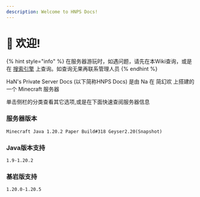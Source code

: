 ```yaml
---
description: Welcome to HNPS Docs!
---
```


# 👋 欢迎!

{% hint style="info" %}
在服务器游玩时，如遇问题，请先在本Wiki查询，或是在 [搜索引擎](you-qing-lian-jie.md#sou-suo-yin-qing) 上查询。如查询无果再联系管理人员
{% endhint %}

HaN's Private Server Docs (以下简称HNPS Docs) 是由 Na 在 简幻欢 上搭建的一个 Minecraft 服务器

单击侧栏的分类查看其它选项,或是在下面快速查阅服务器信息

### 服务器版本

```
Minecraft Java 1.20.2 Paper Build#318 Geyser2.20(Snapshot)
```

### Java版本支持

```
1.9-1.20.2 
```

### 基岩版支持

```
1.20.0-1.20.5
```
